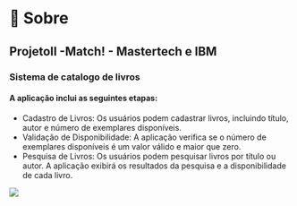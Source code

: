 <h1>🔖 Sobre</h1>
<h2>ProjetoII -Match! - Mastertech e IBM </h2>
<h3>Sistema de catalogo de livros </h3>  
<h4>A aplicação inclui as
seguintes etapas:</h4>
<ul>
  <li>Cadastro de Livros: Os usuários podem cadastrar livros, incluindo título, autor e número de
exemplares disponíveis.</li>
  <li>Validação de Disponibilidade: A aplicação verifica se o número de exemplares disponíveis é um valor
válido e maior que zero. </li>
  <li>Pesquisa de Livros: Os usuários podem pesquisar livros por título ou autor. A aplicação exibirá os resultados da pesquisa e a disponibilidade de cada
livro.
 </li>
</ul
## 🚀 Tecnologia usada
<div>
  <img src="https://img.shields.io/badge/PYTHON-239120?&style=for-the-badge&logo=python&logoColor=white">
</div>
